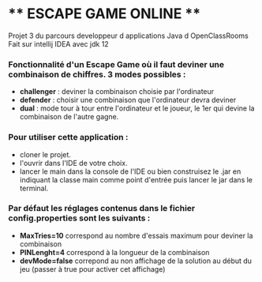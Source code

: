 # **                ESCAPE GAME ONLINE              **

Projet 3 du parcours developpeur d applications Java d OpenClassRooms
Fait sur intellij IDEA avec jdk 12

### Fonctionnalité d'un Escape Game où il faut deviner une combinaison de chiffres. 3 modes possibles : ###
* **challenger** : deviner la combinaison choisie par l'ordinateur
* **defender** : choisir une combinaison que l'ordinateur devra deviner
* **dual** : mode tour à tour entre l'ordinateur et le joueur, le 1er qui devine la combinaison de l'autre gagne.

### Pour utiliser cette application : ###
- cloner le projet.
- l'ouvrir dans l'IDE de votre choix.
- lancer le main dans la console de l'IDE ou bien construisez le .jar en indiquant la classe main comme point d'entrée puis lancer le jar dans le terminal.

### Par défaut les réglages contenus dans le fichier config.properties sont les suivants : ###
* **MaxTries=10** correspond au nombre d'essais maximum pour deviner la combinaison
* **PINLenght=4** correspond à la longueur de la combinaison
* **devMode=false** correpond au non affichage de la solution au début du jeu (passer à true pour activer cet affichage) 

